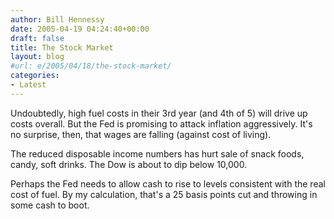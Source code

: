 ```yaml
---
author: Bill Hennessy
date: 2005-04-19 04:24:40+00:00
draft: false
title: The Stock Market
layout: blog
#url: e/2005/04/18/the-stock-market/
categories:
- Latest
---
```


Undoubtedly, high fuel costs in their 3rd year (and 4th of 5) will drive up costs overall.  But the Fed is promising to attack inflation aggressively.  It's no surprise, then, that wages are falling (against cost of living).

The reduced disposable income numbers has hurt sale of snack foods, candy, soft drinks.  The Dow is about to dip below 10,000.

Perhaps the Fed needs to allow cash to rise to levels consistent with the real cost of fuel.  By my calculation, that's a 25 basis points cut and throwing in some cash to boot.
